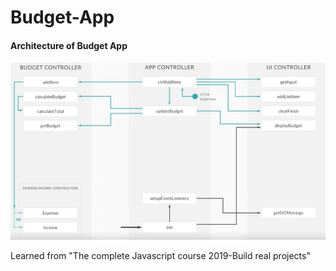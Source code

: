# Budget-App



<h4>Architecture of Budget App</h4>

![GitHub Logo](/images/budget_architecture.JPG)




Learned from "The complete Javascript course 2019-Build real projects"
